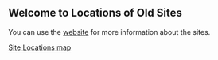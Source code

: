 ## Welcome to Locations of Old Sites

You can use the [website](http://www.atcuganda.ug/en/index.htm) for more information about the sites.

[Site Locations map](https://https://allankavuma.github.io/SiteLocations/SiteLocations)

